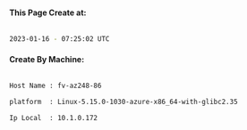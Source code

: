 
   
#### This Page Create at:

```bash

2023-01-16 - 07:25:02 UTC

```

#### Create By Machine:

```bash

Host Name : fv-az248-86

platform  : Linux-5.15.0-1030-azure-x86_64-with-glibc2.35

Ip Local  : 10.1.0.172

```

